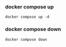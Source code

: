 ### docker compose up 
```
docker compose up -d
```

### docker compose down

```
docker compose down
```
